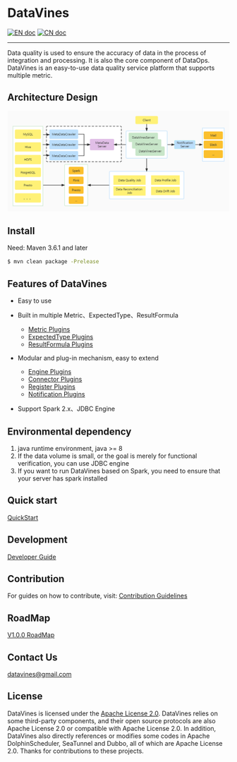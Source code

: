# DataVines

[![EN doc](https://img.shields.io/badge/document-English-blue.svg)](README.md)
[![CN doc](https://img.shields.io/badge/文档-中文版-blue.svg)](README.zh-CN.md)

---

Data quality is used to ensure the accuracy of data in the process of integration and processing. It is also the core component of DataOps. DataVines is an easy-to-use data quality service platform that supports multiple metric.

## Architecture Design
![DataVinesArchitecture](docs/img/architecture.jpg)

## Install

Need: Maven 3.6.1 and later
```sh
$ mvn clean package -Prelease
```
## Features of DataVines

* Easy to use
* Built in multiple Metric、ExpectedType、ResultFormula
  * [Metric Plugins](docs/plugin/en/metric/index.md)
  * [ExpectedType Plugins](docs/plugin/en/expected-value/index.md)
  * [ResultFormula Plugins](docs/plugin/en/result-formula/index.md)

* Modular and plug-in mechanism, easy to extend
  * [Engine Plugins](docs/plugin/en/engine/index.md)
  * [Connector Plugins](docs/plugin/en/connector/index.md)
  * [Register Plugins](docs/plugin/en/register/index.md)
  * [Notification Plugins](docs/plugin/en/notification/index.md)
* Support Spark 2.x、JDBC Engine

## Environmental dependency

1. java runtime environment, java >= 8
2. If the data volume is small, or the goal is merely for functional verification, you can use JDBC engine
3. If you want to run DataVines based on Spark, you need to ensure that your server has spark installed
## Quick start
[QuickStart](docs/document/en/quick-start.md)

## Development
[Developer Guide](docs/development/en/index.md)

## Contribution

For guides on how to contribute, visit: [Contribution Guidelines](docs/community/en/index.md)

## RoadMap
[V1.0.0 RoadMap](docs/roadmap/en/roadmap-1.0.0.md)

## Contact Us
datavines@gmail.com

## License

DataVines is licensed under the [Apache License 2.0](LICENSE). DataVines relies on some third-party components, and their open source protocols are also Apache License 2.0 or compatible with Apache License 2.0. In addition, DataVines also directly references or modifies some codes in Apache DolphinScheduler, SeaTunnel and Dubbo, all of which are Apache License 2.0. Thanks for contributions to these projects.